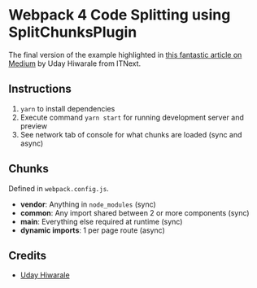 # Webpack 4 Code Splitting using SplitChunksPlugin

The final version of the example highlighted in [this fantastic article on Medium](https://itnext.io/react-router-and-webpack-v4-code-splitting-using-splitchunksplugin-f0a48f110312) by Uday Hiwarale from ITNext.

## Instructions

1. `yarn` to install dependencies
2. Execute command `yarn start` for running development server and preview
3. See network tab of console for what chunks are loaded (sync and async)

## Chunks

Defined in `webpack.config.js`.

- **vendor**: Anything in `node_modules` (sync)
- **common**: Any import shared between 2 or more components (sync)
- **main**: Everything else required at runtime (sync)
- **dynamic imports**: 1 per page route (async)

## Credits

- [Uday Hiwarale](https://itnext.io/@thatisuday)
